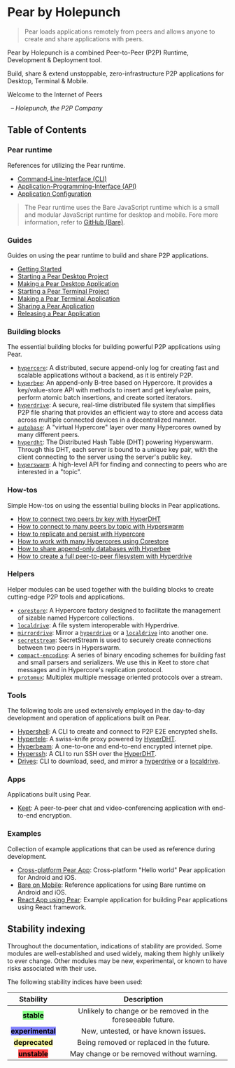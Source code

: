 # Pear by Holepunch

> Pear loads applications remotely from peers and allows anyone to create and share applications with peers.

Pear by Holepunch is a combined Peer-to-Peer (P2P) Runtime, Development & Deployment tool.

Build, share & extend unstoppable, zero-infrastructure P2P applications for Desktop, Terminal & Mobile.

Welcome to the Internet of Peers

&nbsp; _– Holepunch, the P2P Company_

## Table of Contents

### Pear runtime

References for utilizing the Pear runtime.

* [Command-Line-Interface (CLI)](./reference/cli.md)
* [Application-Programming-Interface (API)](./reference/api.md)
* [Application Configuration](./reference/configuration.md)

> The Pear runtime uses the Bare JavaScript runtime which is a small and modular JavaScript runtime for desktop and mobile. Fore more information, refer to [GitHub (Bare)](https://github.com/holepunchto/bare).

### Guides

Guides on using the pear runtime to build and share P2P applications.

* [Getting Started](./guide/getting-started.md)
* [Starting a Pear Desktop Project](./guide/starting-a-pear-desktop-project.md)
* [Making a Pear Desktop Application](./guide/making-a-pear-desktop-app.md)
* [Starting a Pear Terminal Project](./guide/starting-a-pear-terminal-project.md)
* [Making a Pear Terminal Application](./guide/making-a-pear-terminal-app.md)
* [Sharing a Pear Application](./guide/sharing-a-pear-app.md)
* [Releasing a Pear Application](./guide/releasing-a-pear-app.md)

### Building blocks

The essential building blocks for building powerful P2P applications using Pear.

* [`hypercore`](./building-blocks/hypercore.md): A distributed, secure append-only log for creating fast and scalable applications without a backend, as it is entirely P2P.
* [`hyperbee`](./building-blocks/hyperbee.md): An append-only B-tree based on Hypercore. It provides a key/value-store API with methods to insert and get key/value pairs, perform atomic batch insertions, and create sorted iterators.
* [`hyperdrive`](./building-blocks/hyperdrive.md): A secure, real-time distributed file system that simplifies P2P file sharing that provides an efficient way to store and access data across multiple connected devices in a decentralized manner.
* [`autobase`](./building-blocks/autobase.md): A "virtual Hypercore" layer over many Hypercores owned by many different peers.
* [`hyperdht`](./building-blocks/hyperdht.md): The Distributed Hash Table (DHT) powering Hyperswarm. Through this DHT, each server is bound to a unique key pair, with the client connecting to the server using the server's public key.
* [`hyperswarm`](./building-blocks/hyperswarm.md): A high-level API for finding and connecting to peers who are interested in a "topic".

### How-tos

Simple How-tos on using the essential builing blocks in Pear applications.

* [How to connect two peers by key with HyperDHT](./howto/connect-two-peers-by-key-with-hyperdht.md)
* [How to connect to many peers by topic with Hyperswarm](./howto/connect-to-many-peers-by-topic-with-hyperswarm.md)
* [How to replicate and persist with Hypercore](./howto/replicate-and-persist-with-hypercore.md)
* [How to work with many Hypercores using Corestore](./howto/work-with-many-hypercores-using-corestore.md)
* [How to share append-only databases with Hyperbee](./howto/share-append-only-databases-with-hyperbee.md)
* [How to create a full peer-to-peer filesystem with Hyperdrive](./howto/create-a-full-peer-to-peer-filesystem-with-hyperdrive.md)

### Helpers

Helper modules can be used together with the building blocks to create cutting-edge P2P tools and applications.

* [`corestore`](./helpers/corestore.md): A Hypercore factory designed to facilitate the management of sizable named Hypercore collections.
* [`localdrive`](./helpers/localdrive.md): A file system interoperable with Hyperdrive.
* [`mirrordrive`](./helpers/mirrordrive.md): Mirror a [`hyperdrive`](./building-blocks/hyperdrive.md) or a [`localdrive`](./helpers/localdrive.md) into another one.
* [`secretstream`](./helpers/secretstream.md): SecretStream is used to securely create connections between two peers in Hyperswarm.
* [`compact-encoding`](./helpers/compact-encoding.md): A series of binary encoding schemes for building fast and small parsers and serializers. We use this in Keet to store chat messages and in Hypercore's replication protocol.
* [`protomux`](./helpers/protomux.md): Multiplex multiple message oriented protocols over a stream.

### Tools

The following tools are used extensively employed in the day-to-day development and operation of applications built on Pear.

* [Hypershell](./tools/hypershell.md):  A CLI to create and connect to P2P E2E encrypted shells.
* [Hypertele](./tools/hypertele.md): A swiss-knife proxy powered by [HyperDHT](./building-blocks/hyperdht.md).
* [Hyperbeam](./tools/hyperbeam.md): A one-to-one and end-to-end encrypted internet pipe.
* [Hyperssh](./tools/hyperssh.md): A CLI to run SSH over the [HyperDHT](./building-blocks/hyperdht.md).
* [Drives](./tools/drives.md): CLI to download, seed, and mirror a [hyperdrive](./building-blocks/hyperdrive.md) or a [localdrive](./helpers/localdrive.md).

### Apps

Applications built using Pear. 

- [Keet](./apps/keet.md): A peer-to-peer chat and video-conferencing application with end-to-end encryption.

### Examples

Collection of example applications that can be used as reference during development.
- [Cross-platform Pear App](./examples/cross-platform-pear-app.md): Cross-platform "Hello world" Pear application for Android and iOS.
- [Bare on Mobile](./examples/bare-on-mobile.md): Reference applications for using Bare runtime on Android and iOS.
- [React App using Pear](./examples/react-app-using-pear.md): Example application for building Pear applications using React framework.

## Stability indexing

Throughout the documentation, indications of stability are provided. Some modules are well-established and used widely, making them highly unlikely to ever change. Other modules may be new, experimental, or known to have risks associated with their use.

The following stability indices have been used:

|                           Stability                          |                         Description                         |
| :----------------------------------------------------------: | :---------------------------------------------------------: |
|    <mark style="background-color: #80ff80;">**stable**</mark>   | Unlikely to change or be removed in the foreseeable future. |
| <mark style="background-color: #8484ff;">**experimental**</mark> |             New, untested, or have known issues.            |
| <mark style="background-color: #ffffa2;">**deprecated**</mark> |           Being removed or replaced in the future.          |
|    <mark style="background-color: #ff4242;">**unstable**</mark>   |          May change or be removed without warning.          |